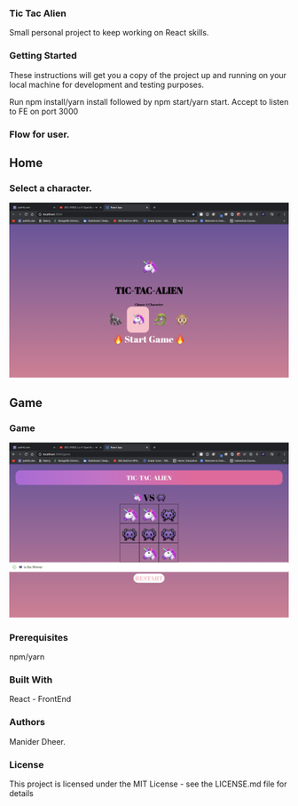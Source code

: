 
### Tic Tac Alien
Small personal project to keep working on React skills. 

### Getting Started
These instructions will get you a copy of the project up and running on your local machine for development and testing purposes.

Run npm install/yarn install followed by npm start/yarn start. Accept to listen to FE on port 3000

### Flow for user.

## Home
### Select a character.
<img src="Screenshots/Home.png" alt="Home">

## Game
### Game
<img src="Screenshots/Game.png" alt="Game">


### Prerequisites
 npm/yarn

### Built With
React - FrontEnd

### Authors
Manider Dheer.

### License
This project is licensed under the MIT License - see the LICENSE.md file for details

